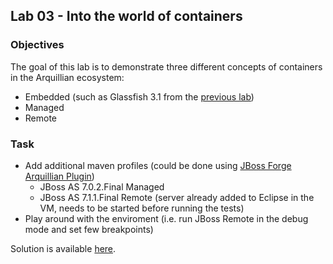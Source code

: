 ## Lab 03 - Into the world of containers

### Objectives
The goal of this lab is to demonstrate three different concepts of containers in the Arquillian ecosystem:

* Embedded (such as Glassfish 3.1 from the [previous lab](https://github.com/ctpconsulting/chopen-workshop-arquillian/tree/master/lab02))
* Managed
* Remote

### Task

* Add additional maven profiles (could be done using [JBoss Forge Arquillian Plugin](https://github.com/forge/plugin-arquillian))
   * JBoss AS 7.0.2.Final Managed
   * JBoss AS 7.1.1.Final Remote (server already added to Eclipse in the VM, needs to be started before running the tests)
* Play around with the enviroment (i.e. run JBoss Remote in the debug mode and set few breakpoints)

Solution is available [here](https://github.com/ctpconsulting/chopen-workshop-arquillian/tree/master/lab03-solution).

